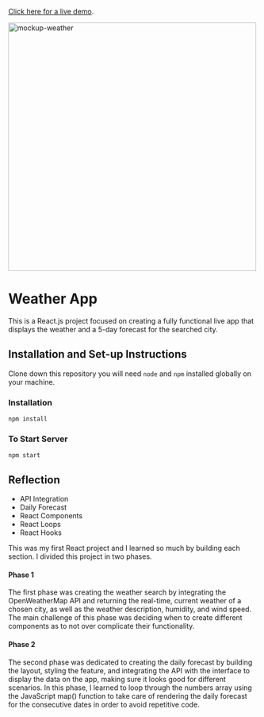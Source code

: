 [Click here for a live demo](https://weather-wise.netlify.app/).

<img width="500" alt="mockup-weather" src="https://user-images.githubusercontent.com/92318870/187888762-5b20032a-163a-48ad-a35f-90a331033e58.png">


# Weather App

This is a React.js project focused on creating a fully functional live app that displays the weather and a 5-day forecast for the searched city.

## Installation and Set-up Instructions

Clone down this repository you will need `node` and `npm` installed globally on your machine.

### Installation
`npm install`

### To Start Server
`npm start`

## Reflection

- API Integration
- Daily Forecast
- React Components
- React Loops 
- React Hooks 

This was my first React project and I learned so much by building each section. I divided this project in two phases. 

#### Phase 1
The first phase was creating the weather search by integrating the OpenWeatherMap API and returning the real-time, current weather of a chosen city, as well as the weather description, humidity, and wind speed. The main challenge of this phase was deciding when to create different components as to not over complicate their functionality.

#### Phase 2
The second phase was dedicated to creating the daily forecast by building the layout, styling the feature, and integrating the API with the interface to display the data on the app, making sure it looks good for different scenarios. In this phase, I learned to loop through the numbers array using the JavaScript map() function to take care of rendering the daily forecast for the consecutive dates in order to avoid repetitive code.
